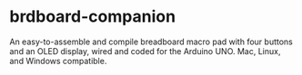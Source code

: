 # brdboard-companion
An easy-to-assemble and compile breadboard macro pad with four buttons and an OLED display, wired and coded for the Arduino UNO. Mac, Linux, and Windows compatible.
